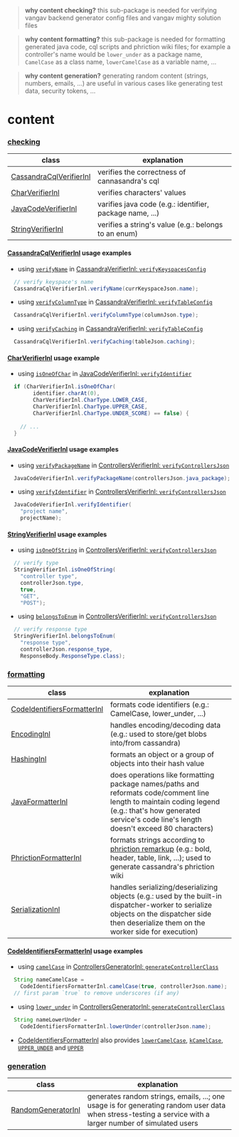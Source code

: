 
> **why content checking?** this sub-package is needed for verifying vangav backend generator config files and vangav mighty solution files

> **why content formatting?** this sub-package is needed for formatting generated java code, cql scripts and phriction wiki files; for example a controller's name would be `lower_under` as a package name, `CamelCase` as a class name, `lowerCamelCase` as a variable name, ...

> **why content generation?** generating random content (strings, numbers, emails, ...) are useful in various cases like generating test data, security tokens, ...

# content

### [checking](https://github.com/vangav/vos_backend/tree/master/src/com/vangav/backend/content/checking)

| class | explanation |
| ----- | ----------- |
| [CassandraCqlVerifierInl](https://github.com/vangav/vos_backend/blob/master/src/com/vangav/backend/content/checking/CassandraCqlVerifierInl.java) | verifies the correctness of cannasandra's cql |
| [CharVerifierInl](https://github.com/vangav/vos_backend/blob/master/src/com/vangav/backend/content/checking/CharVerifierInl.java) | verifies characters' values |
| [JavaCodeVerifierInl](https://github.com/vangav/vos_backend/blob/master/src/com/vangav/backend/content/checking/JavaCodeVerifierInl.java) | varifies java code (e.g.: identifier, package name, ...) |
| [StringVerifierInl](https://github.com/vangav/vos_backend/blob/master/src/com/vangav/backend/content/checking/StringVerifierInl.java) | verifies a string's value (e.g.: belongs to an enum) |

#### [CassandraCqlVerifierInl](https://github.com/vangav/vos_backend/blob/master/src/com/vangav/backend/content/checking/CassandraCqlVerifierInl.java) usage examples

+ using [`verifyName`](https://github.com/vangav/vos_backend/blob/master/src/com/vangav/backend/content/checking/CassandraCqlVerifierInl.java#L81) in [CassandraVerifierInl: `verifyKeyspacesConfig`](https://github.com/vangav/vos_backend/blob/master/src/com/vangav/backend/cassandra/keyspaces_generator/CassandraVerifierInl.java#L114)

```java
  // verify keyspace's name
  CassandraCqlVerifierInl.verifyName(currKeyspaceJson.name);
```

+ using [`verifyColumnType`](https://github.com/vangav/vos_backend/blob/master/src/com/vangav/backend/content/checking/CassandraCqlVerifierInl.java#L149) in [CassandraVerifierInl: `verifyTableConfig`](https://github.com/vangav/vos_backend/blob/master/src/com/vangav/backend/cassandra/keyspaces_generator/CassandraVerifierInl.java#L203)

```java
  CassandraCqlVerifierInl.verifyColumnType(columnJson.type);
```

+ using [`verifyCaching`](https://github.com/vangav/vos_backend/blob/master/src/com/vangav/backend/content/checking/CassandraCqlVerifierInl.java#L428) in [CassandraVerifierInl: `verifyTableConfig`](https://github.com/vangav/vos_backend/blob/master/src/com/vangav/backend/cassandra/keyspaces_generator/CassandraVerifierInl.java#L321)

```java
  CassandraCqlVerifierInl.verifyCaching(tableJson.caching);
```

#### [CharVerifierInl](https://github.com/vangav/vos_backend/blob/master/src/com/vangav/backend/content/checking/CharVerifierInl.java) usage example

+ using [`isOneOfChar`](https://github.com/vangav/vos_backend/blob/master/src/com/vangav/backend/content/checking/CharVerifierInl.java#L122) in [JavaCodeVerifierInl: `verifyIdentifier`](https://github.com/vangav/vos_backend/blob/b6d137a78c036e2d79dacdaf0b3356e1760a7a74/src/com/vangav/backend/content/checking/JavaCodeVerifierInl.java#L86)

```java
  if (CharVerifierInl.isOneOfChar(
        identifier.charAt(0),
        CharVerifierInl.CharType.LOWER_CASE,
        CharVerifierInl.CharType.UPPER_CASE,
        CharVerifierInl.CharType.UNDER_SCORE) == false) {
    
    // ...
  }
```

#### [JavaCodeVerifierInl](https://github.com/vangav/vos_backend/blob/master/src/com/vangav/backend/content/checking/JavaCodeVerifierInl.java) usage examples

+ using [`verifyPackageName`](https://github.com/vangav/vos_backend/blob/master/src/com/vangav/backend/content/checking/JavaCodeVerifierInl.java#L134) in [ControllersVerifierInl: `verifyControllersJson`](https://github.com/vangav/vos_backend/blob/master/src/com/vangav/backend/play_framework/controllers_generator/ControllersVerifierInl.java#L108)

```java
  JavaCodeVerifierInl.verifyPackageName(controllersJson.java_package);
```

+ using [`verifyIdentifier`](https://github.com/vangav/vos_backend/blob/master/src/com/vangav/backend/content/checking/JavaCodeVerifierInl.java#L75) in [ControllersVerifierInl: `verifyControllersJson`](https://github.com/vangav/vos_backend/blob/master/src/com/vangav/backend/play_framework/controllers_generator/ControllersVerifierInl.java#L109)

```java
  JavaCodeVerifierInl.verifyIdentifier(
    "project name",
    projectName);
```

#### [StringVerifierInl](https://github.com/vangav/vos_backend/blob/master/src/com/vangav/backend/content/checking/StringVerifierInl.java) usage examples

+ using [`isOneOfString`](https://github.com/vangav/vos_backend/blob/master/src/com/vangav/backend/content/checking/StringVerifierInl.java#L78) in [ControllersVerifierInl: `verifyControllersJson`](https://github.com/vangav/vos_backend/blob/master/src/com/vangav/backend/play_framework/controllers_generator/ControllersVerifierInl.java#L144)

```java
  // verify type
  StringVerifierInl.isOneOfString(
    "controller type",
    controllerJson.type,
    true,
    "GET",
    "POST");
```

+ using [`belongsToEnum`](https://github.com/vangav/vos_backend/blob/master/src/com/vangav/backend/content/checking/StringVerifierInl.java#L151) in [ControllersVerifierInl: `verifyControllersJson`](https://github.com/vangav/vos_backend/blob/master/src/com/vangav/backend/play_framework/controllers_generator/ControllersVerifierInl.java#L191)

```java
  // verify response type
  StringVerifierInl.belongsToEnum(
    "response type",
    controllerJson.response_type,
    ResponseBody.ResponseType.class);
```

### [formatting](https://github.com/vangav/vos_backend/tree/master/src/com/vangav/backend/content/formatting)

| class | explanation |
| ----- | ----------- |
| [CodeIdentifiersFormatterInl](https://github.com/vangav/vos_backend/blob/master/src/com/vangav/backend/content/formatting/CodeIdentifiersFormatterInl.java) | formats code identifiers (e.g.: CamelCase, lower_under, ...) |
| [EncodingInl](https://github.com/vangav/vos_backend/blob/master/src/com/vangav/backend/content/formatting/EncodingInl.java) | handles encoding/decoding data (e.g.: used to store/get blobs into/from cassandra) |
| [HashingInl](https://github.com/vangav/vos_backend/blob/master/src/com/vangav/backend/content/formatting/HashingInl.java) | formats an object or a group of objects into their hash value |
| [JavaFormatterInl](https://github.com/vangav/vos_backend/blob/master/src/com/vangav/backend/content/formatting/JavaFormatterInl.java) | does operations like formatting package names/paths and reformats code/comment line length to maintain coding legend (e.g.: that's how generated service's code line's length doesn't exceed 80 characters) |
| [PhrictionFormatterInl](https://github.com/vangav/vos_backend/blob/master/src/com/vangav/backend/content/formatting/PhrictionFormatterInl.java) | formats strings according to [phriction remarkup](https://secure.phabricator.com/book/phabricator/article/remarkup/) (e.g.: bold, header, table, link, ...); used to generate cassandra's phriction wiki |
| [SerializationInl](https://github.com/vangav/vos_backend/blob/master/src/com/vangav/backend/content/formatting/SerializationInl.java) | handles serializing/deserializing objects (e.g.: used by the built-in dispatcher-worker to serialize objects on the dispatcher side then deserialize them on the worker side for execution) |

#### [CodeIdentifiersFormatterInl](https://github.com/vangav/vos_backend/blob/master/src/com/vangav/backend/content/formatting/CodeIdentifiersFormatterInl.java) usage examples

+ using [`camelCase`](https://github.com/vangav/vos_backend/blob/master/src/com/vangav/backend/content/formatting/CodeIdentifiersFormatterInl.java#L178) in [ControllersGeneratorInl: `generateControllerClass`](https://github.com/vangav/vos_backend/blob/master/src/com/vangav/backend/play_framework/controllers_generator/ControllersGeneratorInl.java#L769)

```java
  String nameCamelCase =
    CodeIdentifiersFormatterInl.camelCase(true, controllerJson.name);
  // first param `true` to remove underscores (if any)
```

+ using [`lower_under`](https://github.com/vangav/vos_backend/blob/master/src/com/vangav/backend/content/formatting/CodeIdentifiersFormatterInl.java#L72) in [ControllersGeneratorInl: `generateControllerClass`](https://github.com/vangav/vos_backend/blob/master/src/com/vangav/backend/play_framework/controllers_generator/ControllersGeneratorInl.java#L771)

```java
  String nameLowerUnder =
    CodeIdentifiersFormatterInl.lowerUnder(controllerJson.name);
```

+ [CodeIdentifiersFormatterInl](https://github.com/vangav/vos_backend/blob/master/src/com/vangav/backend/content/formatting/CodeIdentifiersFormatterInl.java) also provides [`lowerCamelCase`](https://github.com/vangav/vos_backend/blob/master/src/com/vangav/backend/content/formatting/CodeIdentifiersFormatterInl.java#L238), [`kCamelCase`](https://github.com/vangav/vos_backend/blob/master/src/com/vangav/backend/content/formatting/CodeIdentifiersFormatterInl.java#L281), [`UPPER_UNDER`](https://github.com/vangav/vos_backend/blob/master/src/com/vangav/backend/content/formatting/CodeIdentifiersFormatterInl.java#L311) and [`UPPER`](https://github.com/vangav/vos_backend/blob/master/src/com/vangav/backend/content/formatting/CodeIdentifiersFormatterInl.java#L342)





### [generation](https://github.com/vangav/vos_backend/tree/master/src/com/vangav/backend/content/generation)

| class | explanation |
| ----- | ----------- |
| [RandomGeneratorInl](https://github.com/vangav/vos_backend/blob/master/src/com/vangav/backend/content/generation/RandomGeneratorInl.java) | generates random strings, emails, ...; one usage is for generating random user data when stress-testing a service with a larger number of simulated users |
